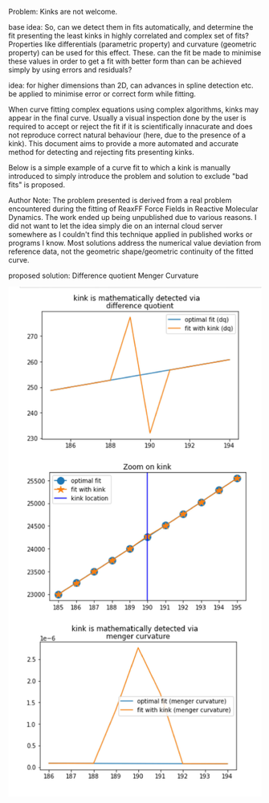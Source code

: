 
Problem: Kinks are not welcome.

base idea: So, can we detect them in fits automatically, and determine the fit presenting the least kinks in highly correlated and complex set of fits? Properties like differentials (parametric property) and curvature (geometric property) can be used for this effect. These. can the fit be made to minimise these values in order to get a fit with better form than can be achieved simply by using errors and residuals?

idea: for higher dimensions than 2D, can advances in spline detection etc. be applied to minimise error or correct form while fitting.


When curve fitting complex equations using complex algorithms, kinks may appear in the final curve. Usually a visual inspection done by the user is required to accept or reject the fit if it is scientifically innacurate and does not reproduce correct natural behaviour (here, due to the presence of a kink). This document aims to provide a more automated and accurate method for detecting and rejecting fits presenting kinks.

Below is a simple example of a curve fit to which a kink is manually introduced to simply introduce the problem and solution to exclude "bad fits" is proposed.

Author Note: The problem presented is derived from a real problem encountered during the fitting of ReaxFF Force Fields in Reactive Molecular Dynamics. The work ended up being unpublished due to various reasons. I did not want to let the idea simply die on an internal cloud server somewhere as I couldn't find this technique applied in published works or programs I know. Most solutions address the numerical value deviation from reference data, not the geometric shape/geometric continuity of the fitted curve.

proposed solution:
Difference quotient
Menger Curvature

![title](simple_solution_figure.png)

